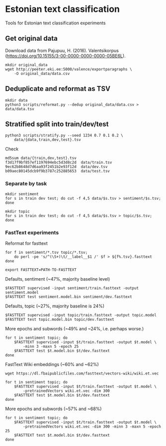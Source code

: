 # Estonian text classification

Tools for Estonian text classification experiments

## Get original data

Download data from Pajupuu, H. (2016). Valentsikorpus
(https://doi.org/10.15155/3-00-0000-0000-0000-05BE6L).

```
mkdir original_data
wget http://peeter.eki.ee:5000/valence/exportparagraphs \
    -O original_data/data.csv
```

## Deduplicate and reformat as TSV

```
mkdir data
python3 scripts/reformat.py --dedup original_data/data.csv > data/data.tsv
```

## Stratified split into train/dev/test

```
python3 scripts/stratify.py --seed 1234 0.7 0.1 0.2 \
    data/{data,train,dev,test}.tsv
```

Check

```
md5sum data/{train,dev,test}.tsv
f3d17f9bf857ef1197694ebc5d3d8c2d  data/train.tsv
9ec62b8648d7d6aa93f2451b2e93f12d  data/dev.tsv
b09aec80145dcb9f9b3787c252885653  data/test.tsv
```

### Separate by task

```
mkdir sentiment
for s in train dev test; do cut -f 4,5 data/$s.tsv > sentiment/$s.tsv; done
```

```
mkdir topic
for s in train dev test; do cut -f 4,5 data/$s.tsv > topic/$s.tsv; done
```

### FastText experiments

Reformat for fasttext

```
for f in sentiment/*.tsv topic/*.tsv;
    do perl -pe 's/^(\S+)\t/__label__$1 /' $f > ${f%.tsv}.fasttext
done
```

```
export FASTTEXT=PATH-TO-FASTTEXT
```

Defaults, sentiment (~47%, majority baseline level)

```
$FASTTEXT supervised -input sentiment/train.fasttext -output sentiment.model
$FASTTEXT test sentiment.model.bin sentiment/dev.fasttext
```

Defaults, topic (~27%, majority baseline is 24%)

```
$FASTTEXT supervised -input topic/train.fasttext -output topic.model
$FASTTEXT test topic.model.bin topic/dev.fasttext
```

More epochs and subwords (~49% and ~24%, i.e. perhaps worse.)

```
for t in sentiment topic; do
    $FASTTEXT supervised -input $t/train.fasttext -output $t.model \
        -minn 3 -maxn 5 -epoch 25
    $FASTTEXT test $t.model.bin $t/dev.fasttext
done
```

FastText Wiki embeddings (~60% and ~62%)

```
wget https://dl.fbaipublicfiles.com/fasttext/vectors-wiki/wiki.et.vec
```

```
for t in sentiment topic; do
    $FASTTEXT supervised -input $t/train.fasttext -output $t.model \
        -pretrainedVectors wiki.et.vec -dim 300
    $FASTTEXT test $t.model.bin $t/dev.fasttext
done
```

More epochs and subwords (~57% and ~68%)

```
for t in sentiment topic; do
    $FASTTEXT supervised -input $t/train.fasttext -output $t.model \
        -pretrainedVectors wiki.et.vec -dim 300 -minn 3 -maxn 5 -epoch 25
    $FASTTEXT test $t.model.bin $t/dev.fasttext
done
```
